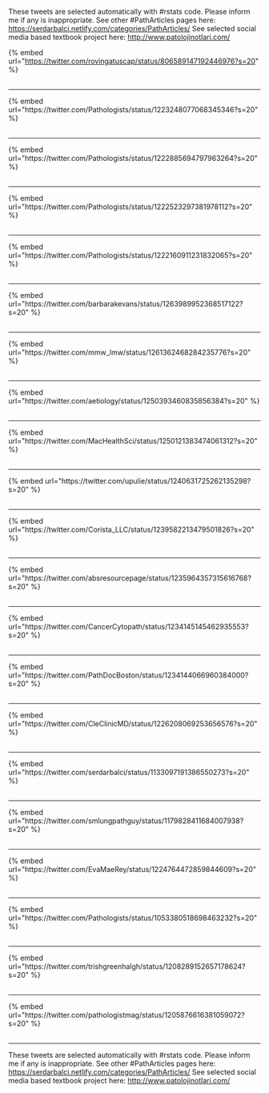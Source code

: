 

These tweets are selected automatically with #rstats code. Please inform me if any is inappropriate.
See other #PathArticles pages here: https://serdarbalci.netlify.com/categories/PathArticles/ 
See selected social media based textbook project here: http://www.patolojinotlari.com/

{% embed url="https://twitter.com/rovingatuscap/status/806589147192446976?s=20" %}<br>
<br>
<hr>
{% embed url="https://twitter.com/Pathologists/status/1223248077068345346?s=20" %}<br>
<br>
<hr>
{% embed url="https://twitter.com/Pathologists/status/1222885694797963264?s=20" %}<br>
<br>
<hr>
{% embed url="https://twitter.com/Pathologists/status/1222523297381978112?s=20" %}<br>
<br>
<hr>
{% embed url="https://twitter.com/Pathologists/status/1222160911231832065?s=20" %}<br>
<br>
<hr>
{% embed url="https://twitter.com/barbarakevans/status/1263989952368517122?s=20" %}<br>
<br>
<hr>
{% embed url="https://twitter.com/mmw_lmw/status/1261362468284235776?s=20" %}<br>
<br>
<hr>
{% embed url="https://twitter.com/aetiology/status/1250393460835856384?s=20" %}<br>
<br>
<hr>
{% embed url="https://twitter.com/MacHealthSci/status/1250121383474061312?s=20" %}<br>
<br>
<hr>
{% embed url="https://twitter.com/upulie/status/1240631725262135298?s=20" %}<br>
<br>
<hr>
{% embed url="https://twitter.com/Corista_LLC/status/1239582213479501826?s=20" %}<br>
<br>
<hr>
{% embed url="https://twitter.com/absresourcepage/status/1235964357315616768?s=20" %}<br>
<br>
<hr>
{% embed url="https://twitter.com/CancerCytopath/status/1234145145462935553?s=20" %}<br>
<br>
<hr>
{% embed url="https://twitter.com/PathDocBoston/status/1234144066960384000?s=20" %}<br>
<br>
<hr>
{% embed url="https://twitter.com/CleClinicMD/status/1226208069253656576?s=20" %}<br>
<br>
<hr>
{% embed url="https://twitter.com/serdarbalci/status/1133097191386550273?s=20" %}<br>
<br>
<hr>
{% embed url="https://twitter.com/smlungpathguy/status/1179828411684007938?s=20" %}<br>
<br>
<hr>
{% embed url="https://twitter.com/EvaMaeRey/status/1224764472859844609?s=20" %}<br>
<br>
<hr>
{% embed url="https://twitter.com/Pathologists/status/1053380518698463232?s=20" %}<br>
<br>
<hr>
{% embed url="https://twitter.com/trishgreenhalgh/status/1208289152657178624?s=20" %}<br>
<br>
<hr>
{% embed url="https://twitter.com/pathologistmag/status/1205876616381059072?s=20" %}<br>
<br>
<hr>


These tweets are selected automatically with #rstats code. Please inform me if any is inappropriate.
See other #PathArticles pages here: https://serdarbalci.netlify.com/categories/PathArticles/ 
See selected social media based textbook project here: http://www.patolojinotlari.com/
